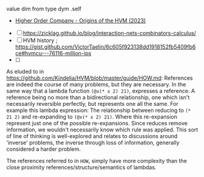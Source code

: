 value dim from type dym .self


- [Higher Order Company - Origins of the HVM (2023)](https://www.youtube.com/watch?v=UQNNs77SpXA)


- [ ] https://zicklag.github.io/blog/interaction-nets-combinators-calculus/
- [ ] HVM history ; https://gist.github.com/VictorTaelin/6c605f923138dd1918152fb5409fb6ce#hvmcu---76116-million-ips
- [ ] 


As eluded to in https://github.com/Kindelia/HVM/blob/master/guide/HOW.md:
References are indeed the course of many problems, but they are necessary. In the same way that a lambda function `(@x(* x 2) 21)`, expresses a reference. A reference being no more than a bidirectional relationship, one which isn't necessarily reversible perfectly, but represents one all the same. For example this lambda expression: The relationship between reducing to `(* 21 2)` and re-expanding to `(@x(* x 2) 21)`. Where this re-expansion represent just one of the possible re-expansions. Since reduces remove information, we wouldn't necessarily know which rule was applied. This sort of line of thinking is well-explored and relates to discussions around 'inverse' problems, the inverse through loss of information, generally considered a harder problem.

The references referred to in `HOW`, simply have more complexity than the close proximity references/structure/semantics of lambdas.

